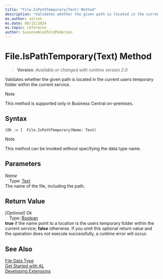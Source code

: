 ```yaml
---
title: "File.IsPathTemporary(Text) Method"
description: "Validates whether the given path is located in the current users temporary folder within the current service."
ms.author: solsen
ms.date: 08/15/2024
ms.topic: reference
author: SusanneWindfeldPedersen
---
```

[//]: # (START>DO_NOT_EDIT)
[//]: # (IMPORTANT:Do not edit any of the content between here and the END>DO_NOT_EDIT.)
[//]: # (Any modifications should be made in the .xml files in the ModernDev repo.)
# File.IsPathTemporary(Text) Method
> **Version**: _Available or changed with runtime version 2.0._

Validates whether the given path is located in the current users temporary folder within the current service.

> [!NOTE]
> This method is supported only in Business Central on-premises.

## Syntax
```AL
[Ok := ]  File.IsPathTemporary(Name: Text)
```
> [!NOTE]
> This method can be invoked without specifying the data type name.
## Parameters
*Name*  
&emsp;Type: [Text](../text/text-data-type.md)  
The name of the file, including the path.  


## Return Value
*[Optional] Ok*  
&emsp;Type: [Boolean](../boolean/boolean-data-type.md)  
**true** if the name point to a location is the users temporary folder within the current service; **false** otherwise. If you omit this optional return value and the operation does not execute successfully, a runtime error will occur.  


[//]: # (IMPORTANT: END>DO_NOT_EDIT)
## See Also
[File Data Type](file-data-type.md)  
[Get Started with AL](../../devenv-get-started.md)  
[Developing Extensions](../../devenv-dev-overview.md)